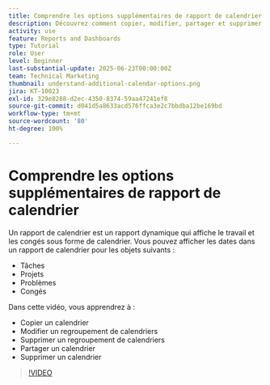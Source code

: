 ```yaml
---
title: Comprendre les options supplémentaires de rapport de calendrier
description: Découvrez comment copier, modifier, partager et supprimer un calendrier.
activity: use
feature: Reports and Dashboards
type: Tutorial
role: User
level: Beginner
last-substantial-update: 2025-06-23T00:00:00Z
team: Technical Marketing
thumbnail: understand-additional-calendar-options.png
jira: KT-10023
exl-id: 329e8288-d2ec-4350-8374-59aa47241ef8
source-git-commit: d041d5a8633acd576ffca3e2c7bbdba12be169bd
workflow-type: tm+mt
source-wordcount: '80'
ht-degree: 100%

---
```


# Comprendre les options supplémentaires de rapport de calendrier

Un rapport de calendrier est un rapport dynamique qui affiche le travail et les congés sous forme de calendrier. Vous pouvez afficher les dates dans un rapport de calendrier pour les objets suivants :

* Tâches
* Projets
* Problèmes
* Congés

Dans cette vidéo, vous apprendrez à :

* Copier un calendrier
* Modifier un regroupement de calendriers
* Supprimer un regroupement de calendriers
* Partager un calendrier
* Supprimer un calendrier

>[!VIDEO](https://video.tv.adobe.com/v/3445058/?quality=12&learn=on&enablevpops&captions=fre_fr)
